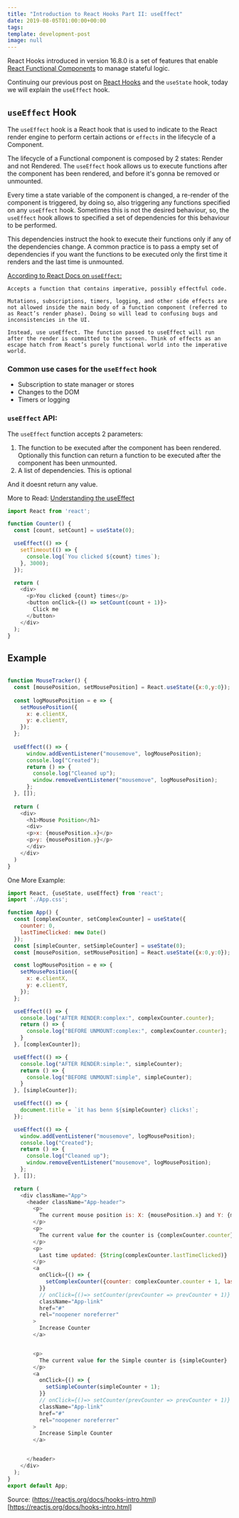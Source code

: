 ```yaml
---
title: "Introduction to React Hooks Part II: useEffect"
date: 2019-08-05T01:00:00+00:00
tags:
template: development-post
image: null
---
```


React Hooks introduced in version 16.8.0 is a set of features that enable [React Functional Components](https://cobuildlab.com/development-blog/react-patterns-functional-components-vs-class-components/) to manage stateful logic.

Continuing our previous post on [React Hooks](https://cobuildlab.com/development-blog/introduction-to-react-hooks-useState/) and the `useState` hook, today we will explain the `useEffect` hook.


## `useEffect` Hook

The `useEffect` hook is a React hook that is used to indicate to the React render engine to perform certain actions or `effects` in the lifecycle of a Component.

The lifecycle of a Functional component is composed by 2 states: Render and not Rendered. The `useEffect` hook allows us to execute functions after the component has been rendered, and before it's gonna be removed or unmounted.

Every time a state variable of the component is changed, a re-render of the component is triggered, by doing so, also triggering any functions specified on any `useEffect` hook. Sometimes this is not the desired behaviour, so, the `useEffect` hook allows to specified a set of dependencies for this behaviour to be performed. 

This dependencies instruct the hook to execute their functions only if any of the dependencies change. A common practice is to pass a empty set of dependencies if you want the functions to be executed only the first time it renders and the last time is unmounted.


[According to React Docs on `useEffect`:](https://reactjs.org/docs/hooks-reference.html#useeffect)

```text
Accepts a function that contains imperative, possibly effectful code.

Mutations, subscriptions, timers, logging, and other side effects are not allowed inside the main body of a function component (referred to as React’s render phase). Doing so will lead to confusing bugs and inconsistencies in the UI.

Instead, use useEffect. The function passed to useEffect will run after the render is committed to the screen. Think of effects as an escape hatch from React’s purely functional world into the imperative world.
```


### Common use cases for the `useEffect` hook

- Subscription to state manager or stores
- Changes to the DOM
- Timers or logging


### `useEffect` API:

The `useEffect` function accepts 2 parameters:

1) The function to be executed after the component has been rendered. Optionally this function can return a function to be executed after the component has been unmounted. 
2) A list of dependencies. This is optional

And it doesnt return any value.

More to Read: [Understanding the useEffect](https://overreacted.io/a-complete-guide-to-useeffect/)

```javascript 1.8
import React from 'react';

function Counter() {
  const [count, setCount] = useState(0);

  useEffect(() => {
    setTimeout(() => {
      console.log(`You clicked ${count} times`);
    }, 3000);
  });

  return (
    <div>
      <p>You clicked {count} times</p>
      <button onClick={() => setCount(count + 1)}>
        Click me
      </button>
    </div>
  );
}
``` 

## Example

```javascript 1.8

function MouseTracker() {  
  const [mousePosition, setMousePosition] = React.useState({x:0,y:0});
  
  const logMousePosition = e => {
    setMousePosition({
      x: e.clientX,
      y: e.clientY,
    });
  };
  
  useEffect(() => {
      window.addEventListener("mousemove", logMousePosition);
      console.log("Created");
      return () => {
        console.log("Cleaned up");
        window.removeEventListener("mousemove", logMousePosition);
      };
  }, []);
  
  return (
    <div>
      <h1>Mouse Position</h1>
      <div>
      <p>x: {mousePosition.x}</p>
      <p>y: {mousePosition.y}</p>
      </div>
    </div>
  )
}
```

One More Example:

```javascript 1.8
import React, {useState, useEffect} from 'react';
import './App.css';

function App() {
  const [complexCounter, setComplexCounter] = useState({
    counter: 0,
    lastTimeClicked: new Date()
  });
  const [simpleCounter, setSimpleCounter] = useState(0);
  const [mousePosition, setMousePosition] = React.useState({x:0,y:0});

  const logMousePosition = e => {
    setMousePosition({
      x: e.clientX,
      y: e.clientY,
    });
  };

  useEffect(() => {
    console.log("AFTER RENDER:complex:", complexCounter.counter);
    return () => {
      console.log("BEFORE UNMOUNT:complex:", complexCounter.counter);
    }
  }, [complexCounter]);

  useEffect(() => {
    console.log("AFTER RENDER:simple:", simpleCounter);
    return () => {
      console.log("BEFORE UNMOUNT:simple", simpleCounter);
    }
  }, [simpleCounter]);

  useEffect(() => {
    document.title = `it has benn ${simpleCounter} clicks!`;
  });

  useEffect(() => {
    window.addEventListener("mousemove", logMousePosition);
    console.log("Created");
    return () => {
      console.log("Cleaned up");
      window.removeEventListener("mousemove", logMousePosition);
    };
  }, []);

  return (
    <div className="App">
      <header className="App-header">
        <p>
          The current mouse position is: X: {mousePosition.x} and Y: {mousePosition.y}
        </p>
        <p>
          The current value for the counter is {complexCounter.counter}
        </p>
        <p>
          Last time updated: {String(complexCounter.lastTimeClicked)}
        </p>
        <a
          onClick={() => {
            setComplexCounter({counter: complexCounter.counter + 1, lastTimeClicked: new Date()})
          }}
          // onClick={()=> setCounter(prevCounter => prevCounter + 1)}
          className="App-link"
          href="#"
          rel="noopener noreferrer"
        >
          Increase Counter
        </a>


        <p>
          The current value for the Simple counter is {simpleCounter}
        </p>
        <a
          onClick={() => {
            setSimpleCounter(simpleCounter + 1);
          }}
          // onClick={()=> setCounter(prevCounter => prevCounter + 1)}
          className="App-link"
          href="#"
          rel="noopener noreferrer"
        >
          Increase Simple Counter
        </a>


      </header>
    </div>
  );
}
export default App;
```
Source: (https://reactjs.org/docs/hooks-intro.html)[https://reactjs.org/docs/hooks-intro.html] 